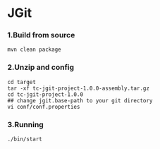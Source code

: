 JGit
====

### 1.Build from source

    mvn clean package

### 2.Unzip and config

    cd target
    tar -xf tc-jgit-project-1.0.0-assembly.tar.gz
    cd tc-jgit-project-1.0.0
    ## change jgit.base-path to your git directory
    vi conf/conf.properties
    
### 3.Running

    ./bin/start

